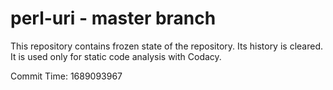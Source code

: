 # perl-uri - master branch

This repository contains frozen state of the repository.
Its history is cleared. It is used only for static code
analysis with Codacy.

Commit Time: 1689093967